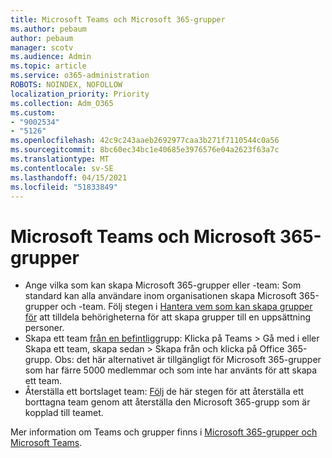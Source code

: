 ```yaml
---
title: Microsoft Teams och Microsoft 365-grupper
ms.author: pebaum
author: pebaum
manager: scotv
ms.audience: Admin
ms.topic: article
ms.service: o365-administration
ROBOTS: NOINDEX, NOFOLLOW
localization_priority: Priority
ms.collection: Adm_O365
ms.custom:
- "9002534"
- "5126"
ms.openlocfilehash: 42c9c243aaeb2692977caa3b271f7110544c0a56
ms.sourcegitcommit: 8bc60ec34bc1e40685e3976576e04a2623f63a7c
ms.translationtype: MT
ms.contentlocale: sv-SE
ms.lasthandoff: 04/15/2021
ms.locfileid: "51833849"
---
```

# <a name="microsoft-teams-and-microsoft-365-groups"></a>Microsoft Teams och Microsoft 365-grupper

- Ange vilka som kan skapa Microsoft 365-grupper eller -team: Som standard kan alla användare inom organisationen skapa Microsoft 365-grupper och -team. Följ stegen i [Hantera vem som kan skapa grupper för](https://support.office.com/article/4c46c8cb-17d0-44b5-9776-005fced8e618) att tilldela behörigheterna för att skapa grupper till en uppsättning personer.
- Skapa ett team  [från en befintlig](https://support.microsoft.com/office/24ec428e-40d7-4a1a-ab87-29be7d145865)grupp: Klicka på Teams > Gå med i eller Skapa ett team, skapa sedan > Skapa från och klicka på Office 365-grupp. Obs: det här alternativet är tillgängligt för Microsoft 365-grupper som har färre 5000 medlemmar och som inte har använts för att skapa ett team.
- Återställa ett bortslaget team: [Följ](https://docs.microsoft.com/microsoftteams/archive-or-delete-a-team#restore-a-deleted-team) de här stegen för att återställa ett borttagna team genom att återställa den Microsoft 365-grupp som är kopplad till teamet.

Mer information om Teams och grupper finns i [Microsoft 365-grupper och Microsoft Teams](https://docs.microsoft.com/microsoftteams/office-365-groups).
